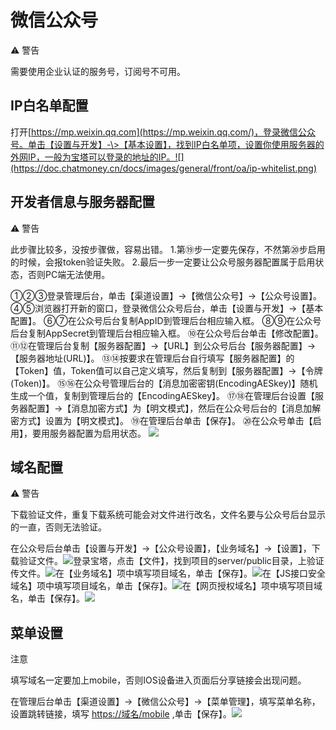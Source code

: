 # 微信公众号

⚠️ 警告

需要使用企业认证的服务号，订阅号不可用。

## IP白名单配置

打开[https://mp.weixin.qq.com](https://mp.weixin.qq.com/)，登录微信公众号。单击【设置与开发】-\>【基本设置】，找到IP白名单项，设置你使用服务器的外网IP，一般为宝塔可以登录的地址的IP。![](https://doc.chatmoney.cn/docs/images/general/front/oa/ip-whitelist.png)

## 开发者信息与服务器配置

⚠️ 警告

此步骤比较多，没按步骤做，容易出错。
1.第⑲步一定要先保存，不然第⑳步启用的时候，会报token验证失败。
2.最后一步一定要让公众号服务器配置属于启用状态，否则PC端无法使用。

①②③登录管理后台，单击【渠道设置】-\>【微信公众号】-\>【公众号设置】。
④⑤浏览器打开新的窗口，登录微信公众号后台，单击【设置与开发】-\>【基本配置】。
⑥⑦在公众号后台复制AppID到管理后台相应输入框。
⑧⑨在公众号后台复制AppSecret到管理后台相应输入框。
⑩在公众号后台单击【修改配置】。
⑪⑫在管理后台复制【服务器配置】-\>【URL】到公众号后台【服务器配置】-\>【服务器地址(URL)】。
⑬⑭按要求在管理后台自行填写【服务器配置】的【Token】值，Token值可以自己定义填写，然后复制到【服务器配置】-\>【令牌(Token)】。
⑮⑯在公众号管理后台的【消息加密密钥(EncodingAESkey)】随机生成一个值，复制到管理后台的【EncodingAESkey】。
⑰⑱在管理后台设置【服务器配置】-\>【消息加密方式】为【明文模式】，然后在公众号后台的【消息加解密方式】设置为【明文模式】。 ⑲在管理后台单击【保存】。
⑳在公众号单击【启用】，要用服务器配置为启用状态。
![](https://doc.chatmoney.cn/docs/images/general/front/oa/config.png)

## 域名配置

⚠️ 警告

下载验证文件，重复下载系统可能会对文件进行改名，文件名要与公众号后台显示的一直，否则无法验证。

在公众号后台单击【设置与开发】-\>【公众号设置】，【业务域名】-\>【设置】，下载验证文件。![](https://doc.chatmoney.cn/docs/images/general/front/oa/domain-1.png)登录宝塔，点击【文件】，找到项目的server/public目录，上验证传文件。![](https://doc.chatmoney.cn/docs/images/general/front/oa/domain-2.png)在【业务域名】项中填写项目域名，单击【保存】。![](https://doc.chatmoney.cn/docs/images/general/front/oa/domain-3.png)在【JS接口安全域名】项中填写项目域名，单击【保存】。![](https://doc.chatmoney.cn/docs/images/general/front/oa/domain-4.png)在【网页授权域名】项中填写项目域名，单击【保存】。![](https://doc.chatmoney.cn/docs/images/general/front/oa/domain-5.png)

## 菜单设置

注意

填写域名一定要加上mobile，否则IOS设备进入页面后分享链接会出现问题。

在管理后台单击【渠道设置】-\>【微信公众号】-\>【菜单管理】，填写菜单名称，设置跳转链接，填写 [https://域名/mobile](https://xn--eqrt2g/mobile) ,单击【保存】。![](https://doc.chatmoney.cn/docs/images/general/front/oa/menu.png)